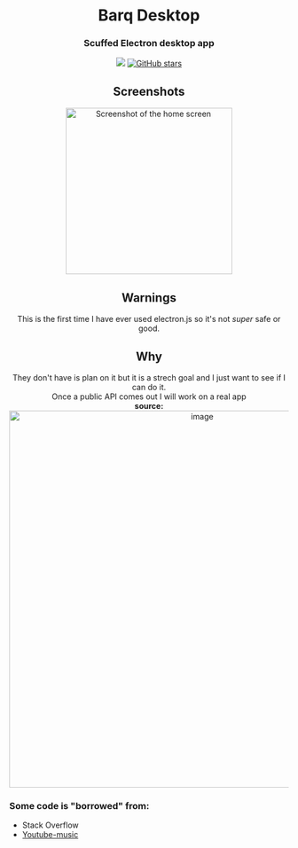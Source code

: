 <div align="center">
<h1>Barq Desktop</h1>
  <h3>Scuffed Electron desktop app</h3>
  <a href="https://github.com/Cool-showTTV/Barq-desktop/blob/main/LICENSE"><img src="https://img.shields.io/github/license/Cool-showTTV/Barq-desktop?style=for-the-badge"></a>
  <a href="https://github.com/Cool-showTTV/Barq-desktop/stargazers"><img alt="GitHub stars" src="https://img.shields.io/github/stars/Cool-showTTV/Barq-desktop?style=for-the-badge&"></a>
</div>

<div align="center">
  <h2>Screenshots</h2>
  <img width="300" alt="Screenshot of the home screen" title="Screenshot of the home screen with blured images" src="https://user-images.githubusercontent.com/22648256/168457391-6e3b0d46-df1b-414f-8ecd-40a960361a3e.png">
</div> 

<div align="center">
  <h2>Warnings</h2>
  This is the first time I have ever used electron.js so it's not <i>super</i> safe or good.
</div>

<div align="center">
  <h2>Why</h2>
  They don't have is plan on it but it is a strech goal and I just want to see if I can do it.<br>
  Once a public API comes out I will work on a real app<br>
  <b>source:</b> <br>
  <a href="https://feedback.barq.social/feedback/16312"><img width="680" alt="image" src="https://user-images.githubusercontent.com/22648256/168452719-bd1e45e4-1cf4-460d-903e-76ae29496209.png"></a>
</div>

<h3>Some code is "borrowed" from:</h3>
<ul>
 <li> Stack Overflow </li>
 <li> <a href="https://github.com/th-ch/youtube-music/">Youtube-music</a> </li>
</ul>
